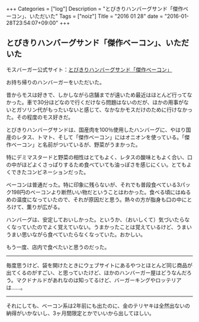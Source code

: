 +++
Categories = ["log"]
Description = "とびきりハンバーグサンド「傑作ベーコン」、いただいた"
Tags = ["noiz"]
Title = "2016 01 28"
date = "2016-01-28T23:54:07+09:00"
+++

## とびきりハンバーグサンド「傑作ベーコン」、いただいた
モスバーガー公式サイト：[とびきりハンバーグサンド](http://mos.jp/cp/tobikiri/)[「傑作ベーコン」](http://mos.jp/menu/detail/011515/26/)

お持ち帰りのハンバーガーをいただいた。

昔からモスは好きで、しかしながら店舗までが遠いため最近はほとんど行ってなかった。車で30分ほどなので行くだけなら問題はないのだが、ほかの用事がないとガソリン代がもったいないと感じて、なかなかモスだけのために行けなかった。その程度のモス好きだ。

とびきりハンバーグサンドは、国産肉を100％使用したハンバーグに、やはり国産のレタス、トマト、そして「傑作ベーコン」にはオニオンを使っている。「傑作ベーコン」と名前がついているが、野菜がうまかった。

特にデミマスタードと野菜の相性はとてもよく、レタスの酸味ともよく合い、口の中がほどよくさっぱりするため食べていても油っぽさを感じにくい。とてもよくできたコンビネーションだった。

ベーコンは普通だった。特に印象に残らないが、それでも普段食べている3パック198円のベーコンより断然いい物だということはわかった。食べる頃にはぬるめの温度になっていたので、それが原因だと思う。熱々の方が脂身も口の中にとろけて、薫りが広がる。

ハンバーグは、安定しておいしかった。というか、（おいしくて）気づいたらなくなっていたのでよく覚えていない。うまかったことは覚えているけど、うまいうまい思いながら食べていたらなくなっていた。おかしい。

もう一度、店内で食べたいと思うのだった。

----

毎度思うけど、袋を開けたときにウェブサイトにあるやつとほとんど同じ商品が出てくるのがすごい、と思っていたけど、ほかのハンバーガー屋はどうなんだろう。マクドナルドがあれなのは知ってるけど、バーガーキングやロッテリアは……。

----

それにしても、ベーコン系は2年前にも出たのに、金のテリヤキは全然出ないの納得がいかないし、3ヶ月間限定とかでいいから出してほしい。